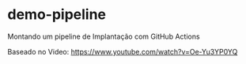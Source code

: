 # demo-pipeline
Montando um pipeline de Implantação com GitHub Actions

Baseado no Video: https://www.youtube.com/watch?v=Oe-Yu3YP0YQ

